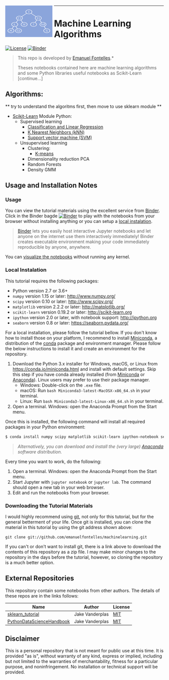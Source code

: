 <img src="./images/tree.png"
     width="150" height="100"
     style="float: left; margin-right: 5px;" />
***

# Machine Learning Algorithms
[![License](https://img.shields.io/github/license/mashape/apistatus.svg)](https://opensource.org/licenses/MIT)
[![Binder](https://mybinder.org/badge.svg)](https://mybinder.org/v2/gh/EmanuelFontelles/machineLearning.git/master?urlpath=lab)

> This repo is developed by [Emanuel Fontelles](https://github.com/emanuelfontelles).*
> 
> Theses notebooks contained here are machine learning algorithms and some Python libraries useful notebooks as Scikit-Learn [continue...]
> 

## Algorithms:
** try to understand the algoritms first, then move to use sklearn module **
* [Scikit-Learn](http://scikit-learn.org) Module Python:
  * Supervised learning
    * [Classification and Linear Regression](/notebook/01-sklearn/02.1-Machine-Learning-Intro.ipynb)
    * [K Nearest Neighbors (kNN)](/notebook/01-sklearn/02.2-Basic-Principles.ipynb)
    * [Support vector machine (SVM)](/notebook/01-sklearn/02.2-Basic-Principles.ipynb)
  * Unsupervised learning
    * Clustering:
      * [K-means](/notebook/01-sklearn/02.2-Basic-Principles.ipynb)
    * Dimensionality reduction PCA
    * Random Forests
    * Density GMM
    

## Usage and Installation Notes
### Usage
You can view the tutorial materials using the excellent service from [Binder]. Click in the Binder bagde [![Binder](https://mybinder.org/badge.svg)][binder_lab] to play with the notebooks from your
browser without installing anything or you can setup a [local instalation](#local-instalation).

> [Binder] lets you easily host interactive Jupyter notebooks and let anyone on the internet use them interactively immediately! Binder creates executable environment making your code immediately reproducible by anyone, anywhere.

You can [visualize the notebooks](http://nbviewer.jupyter.org/github/emanuelfontelles/machineLearning/blob/master/Index.ipynb) without running any kernel.

[](#local-instalation)
### Local Instalation
This tutorial requires the following packages:

- Python version 2.7 or 3.6+
- `numpy` version 1.15 or later: http://www.numpy.org/
- `scipy` version 0.10 or later: http://www.scipy.org/
- `matplotlib` version 2.2.2 or later: http://matplotlib.org/
- `scikit-learn` version 0.19.2 or later: http://scikit-learn.org
- `ipython` version 2.0 or later, with notebook support: http://ipython.org
- `seaborn` version 0.8 or later: https://seaborn.pydata.org/

For a local installation, please follow the tutorial bellow. If you don't know how to install those on your platform, I recommend to install [Miniconda], a distribution of the [conda] package and environment manager. Please follow the below instructions
to install it and create an environment for the repository.

1. Download the Python 3.x installer for Windows, macOS, or Linux from
   <https://conda.io/miniconda.html> and install with default settings. Skip
   this step if you have conda already installed (from [Miniconda] or
   [Anaconda]). Linux users may prefer to use their package manager.
   * Windows: Double-click on the `.exe` file.
   * macOS: Run `bash Miniconda3-latest-MacOSX-x86_64.sh` in your terminal.
   * Linux: Run `bash Miniconda3-latest-Linux-x86_64.sh` in your terminal.
2. Open a terminal. Windows: open the Anaconda Prompt from the Start menu.

Once this is installed, the following command will install all required packages in your Python environment:
```bash 
$ conda install numpy scipy matplotlib scikit-learn ipython-notebook seaborn
```

> *Alternatively, you can download and install the (very large) [Anaconda] software distribution.*

Every time you want to work, do the following:

1. Open a terminal. Windows: open the Anaconda Prompt from the Start menu.
1. Start Jupyter with `jupyter notebook` or `jupyter lab`. The command should
   open a new tab in your web browser.
1. Edit and run the notebooks from your browser.

### Downloading the Tutorial Materials
I would highly recommend using [git], not only for this tutorial, but for the
general betterment of your life.  Once git is installed, you can clone the
material in this tutorial by using the git address shown above:

    git clone git://github.com/emanuelfontelles/machinelearning.git

If you can't or don't want to install git, there is a link above to download
the contents of this repository as a zip file.  I may make minor changes to
the repository in the days before the tutorial, however, so cloning the
repository is a much better option.

## External Repositories

This repository contain some notebooks from other authors.  The details of these repos are in the links follows:

| Name  | Author |License |
|---|---|---|
| [sklearn_tutorial](https://github.com/jakevdp/sklearn_tutorial) | Jake Vanderplas  | [MIT](https://github.com/jakevdp/sklearn_tutorial/blob/master/LICENSE)|
| [PythonDataScienceHandbook](https://github.com/jakevdp/PythonDataScienceHandbook) | Jake Vanderplas  | [MIT](https://github.com/jakevdp/PythonDataScienceHandbook/blob/master/LICENSE-CODE)|

## Disclaimer
This is a personal repository that is not meant for public use at this time. It is provided "as is", without warranty of any kind, express or implied, including but not limited to the warranties of merchantability, fitness for a particular purpose, and noninfringement. No installation or technical support will be provided.

[git]: https://git-scm.com
[python]: https://www.python.org
[scipy]: https://www.scipy.org
[anaconda]: https://www.anaconda.com/download/
[miniconda]: http://conda.pydata.org/miniconda.html
[conda]: https://conda.io
[conda-forge]: https://conda-forge.org
[Binder]: https://mybinder.org/
[binder_lab]: https://mybinder.org/v2/gh/EmanuelFontelles/machineLearning.git/master?urlpath=lab/tree/Index.ipynb
